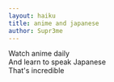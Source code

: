 ```yaml
---
layout: haiku
title: anime and japanese
author: Supr3me
---
```


Watch anime daily<br>
And learn to speak Japanese<br>
That's incredible<br>